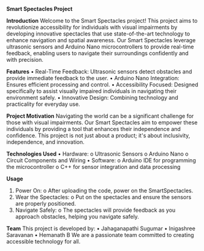 
****Smart Spectacles Project****

**Introduction**
  Welcome to the Smart  Spectacles project! This project aims to revolutionize accessibility for individuals with visual impairments by developing innovative spectacles that use state-of-the-art technology to enhance navigation and spatial awareness.
  Our Smart Spectacles leverage ultrasonic sensors and Arduino Nano microcontrollers to provide real-time feedback, enabling users to navigate their surroundings confidently and with precision.
  
  **Features**
  •	Real-Time Feedback: Ultrasonic sensors detect obstacles and provide immediate feedback to the user.
  •	Arduino Nano Integration: Ensures efficient processing and control.
  •	Accessibility Focused: Designed specifically to assist visually impaired individuals in navigating their environment safely.
  •	Innovative Design: Combining technology and practicality for everyday use.

**Project Motivation**
  Navigating the world can be a significant challenge for those with visual impairments. Our Smart  Spectacles aim to empower these individuals by providing a tool that enhances their independence and confidence. This project is not just about a product; it's about inclusivity, independence, and innovation.
  
**Technologies Used**
  •	Hardware:
    o	Ultrasonic Sensors
    o	Arduino Nano
    o	Circuit Components and Wiring
  •	Software:
    o	Arduino IDE for programming the microcontroller
    o	C++ for sensor integration and data processing
    
**Usage**

  1.	Power On:
    o	After uploading the code, power on the SmartSpectacles.
  2.	Wear the Spectacles:
    o	Put on the spectacles and ensure the sensors are properly positioned.
  3.	Navigate Safely:
    o	The spectacles will provide feedback as you approach obstacles, helping you navigate safely.

**Team**
  This project is developed by:
  •	Jahaganapathi Sugumar
  •	Inigashree Saravanan
  •	Hemanath B
  We are a passionate team committed to creating accessible technology for all.

